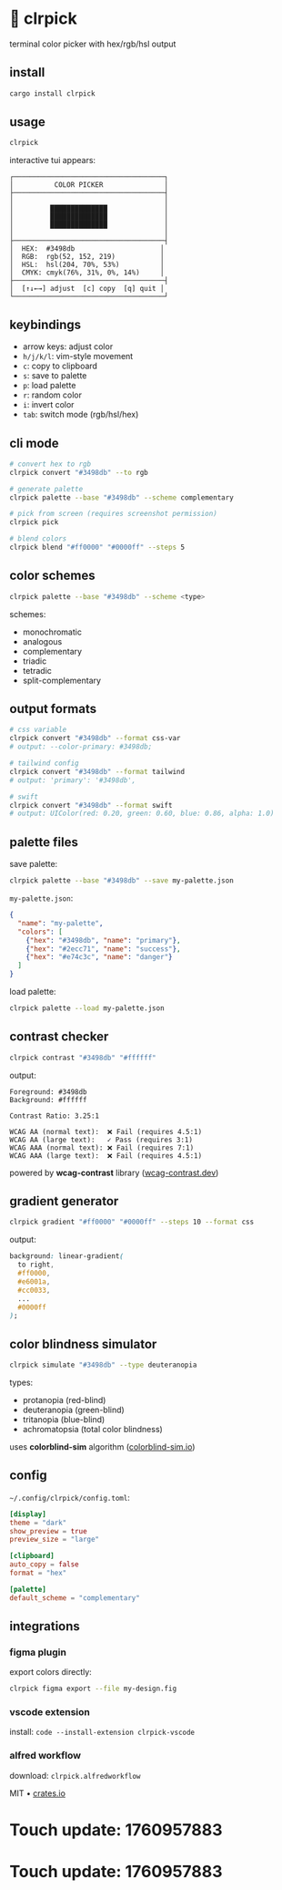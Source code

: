 # 🎨 clrpick

terminal color picker with hex/rgb/hsl output

## install

```bash
cargo install clrpick
```

## usage

```bash
clrpick
```

interactive tui appears:

```
┌─────────────────────────────────────┐
│          COLOR PICKER               │
├─────────────────────────────────────┤
│                                     │
│         ██████████████              │
│         ██████████████              │
│         ██████████████              │
│                                     │
├─────────────────────────────────────┤
│  HEX:  #3498db                     │
│  RGB:  rgb(52, 152, 219)           │
│  HSL:  hsl(204, 70%, 53%)          │
│  CMYK: cmyk(76%, 31%, 0%, 14%)     │
├─────────────────────────────────────┤
│  [↑↓←→] adjust  [c] copy  [q] quit │
└─────────────────────────────────────┘
```

## keybindings

- arrow keys: adjust color
- `h/j/k/l`: vim-style movement
- `c`: copy to clipboard
- `s`: save to palette
- `p`: load palette
- `r`: random color
- `i`: invert color
- `tab`: switch mode (rgb/hsl/hex)

## cli mode

```bash
# convert hex to rgb
clrpick convert "#3498db" --to rgb

# generate palette
clrpick palette --base "#3498db" --scheme complementary

# pick from screen (requires screenshot permission)
clrpick pick

# blend colors
clrpick blend "#ff0000" "#0000ff" --steps 5
```

## color schemes

```bash
clrpick palette --base "#3498db" --scheme <type>
```

schemes:
- monochromatic
- analogous
- complementary
- triadic
- tetradic
- split-complementary

## output formats

```bash
# css variable
clrpick convert "#3498db" --format css-var
# output: --color-primary: #3498db;

# tailwind config
clrpick convert "#3498db" --format tailwind
# output: 'primary': '#3498db',

# swift
clrpick convert "#3498db" --format swift
# output: UIColor(red: 0.20, green: 0.60, blue: 0.86, alpha: 1.0)
```

## palette files

save palette:

```bash
clrpick palette --base "#3498db" --save my-palette.json
```

`my-palette.json`:

```json
{
  "name": "my-palette",
  "colors": [
    {"hex": "#3498db", "name": "primary"},
    {"hex": "#2ecc71", "name": "success"},
    {"hex": "#e74c3c", "name": "danger"}
  ]
}
```

load palette:

```bash
clrpick palette --load my-palette.json
```

## contrast checker

```bash
clrpick contrast "#3498db" "#ffffff"
```

output:

```
Foreground: #3498db
Background: #ffffff

Contrast Ratio: 3.25:1

WCAG AA (normal text):  ❌ Fail (requires 4.5:1)
WCAG AA (large text):   ✓ Pass (requires 3:1)
WCAG AAA (normal text): ❌ Fail (requires 7:1)
WCAG AAA (large text):  ❌ Fail (requires 4.5:1)
```

powered by **wcag-contrast** library ([wcag-contrast.dev](https://wcag-contrast.dev))

## gradient generator

```bash
clrpick gradient "#ff0000" "#0000ff" --steps 10 --format css
```

output:

```css
background: linear-gradient(
  to right,
  #ff0000,
  #e6001a,
  #cc0033,
  ...
  #0000ff
);
```

## color blindness simulator

```bash
clrpick simulate "#3498db" --type deuteranopia
```

types:
- protanopia (red-blind)
- deuteranopia (green-blind)
- tritanopia (blue-blind)
- achromatopsia (total color blindness)

uses **colorblind-sim** algorithm ([colorblind-sim.io](https://colorblind-sim.io))

## config

`~/.config/clrpick/config.toml`:

```toml
[display]
theme = "dark"
show_preview = true
preview_size = "large"

[clipboard]
auto_copy = false
format = "hex"

[palette]
default_scheme = "complementary"
```

## integrations

### figma plugin

export colors directly:

```bash
clrpick figma export --file my-design.fig
```

### vscode extension

install: `code --install-extension clrpick-vscode`

### alfred workflow

download: `clrpick.alfredworkflow`

MIT • [crates.io](https://crates.io/crates/clrpick)

# Touch update: 1760957883

# Touch update: 1760957883
